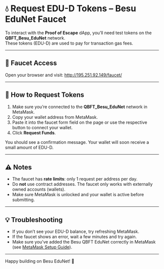 # 💧 Request EDU-D Tokens – Besu EduNet Faucet

To interact with the **Proof of Escape** dApp, you’ll need test tokens on the **QBFT_Besu_EduNet** network.  
These tokens (EDU-D) are used to pay for transaction gas fees.

---

## 🔗 Faucet Access

Open your browser and visit:
http://195.251.92.149/faucet/

---

## 📝 How to Request Tokens

1. Make sure you’re connected to the **QBFT_Besu_EduNet** network in MetaMask.
2. Copy your wallet address from MetaMask.
3. Paste it into the faucet form field on the page or use the respective button to connect your wallet.
4. Click **Request Funds**.

You should see a confirmation message. Your wallet will soon receive a small amount of EDU-D.

---

## ⚠️ Notes

- The faucet has **rate limits**: only 1 request per address per day.
- Do **not** use contract addresses. The faucet only works with externally owned accounts (wallets).
- Make sure MetaMask is unlocked and your wallet is active before submitting.

---

## 💡 Troubleshooting

- If you don’t see your EDU-D balance, try refreshing MetaMask.
- If the faucet shows an error, wait a few minutes and try again.
- Make sure you’ve added the Besu QBFT EduNet correctly in MetaMask (see [MetaMask Setup Guide](./besu-setup-metamask.md)).

---

Happy building on Besu EduNet! 🚀